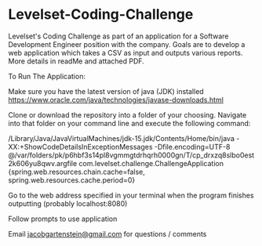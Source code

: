 # Levelset-Coding-Challenge
Levelset's Coding Challenge as part of an application for a Software Development Engineer position with the company. Goals are to develop a web application which takes a CSV as input and outputs various reports. More details in readMe and attached PDF.


To Run The Application:

Make sure you have the latest version of java (JDK) installed
https://www.oracle.com/java/technologies/javase-downloads.html

Clone or download the repository into a folder of your choosing.  Navigate into that folder on your command line and execute the following command:

/Library/Java/JavaVirtualMachines/jdk-15.jdk/Contents/Home/bin/java -XX:+ShowCodeDetailsInExceptionMessages -Dfile.encoding=UTF-8 @/var/folders/pk/p6hbf3s14pl8vgmmgtdrhqrh0000gn/T/cp_drxzq8slbo0est2k606yu8qwv.argfile com.levelset.challenge.ChallengeApplication
{spring.web.resources.chain.cache=false, spring.web.resources.cache.period=0}

Go to the web address specified in your terminal when the program finishes outputting (probably localhost:8080)

Follow prompts to use application 


Email jacobgartenstein@gmail.com for questions / comments
